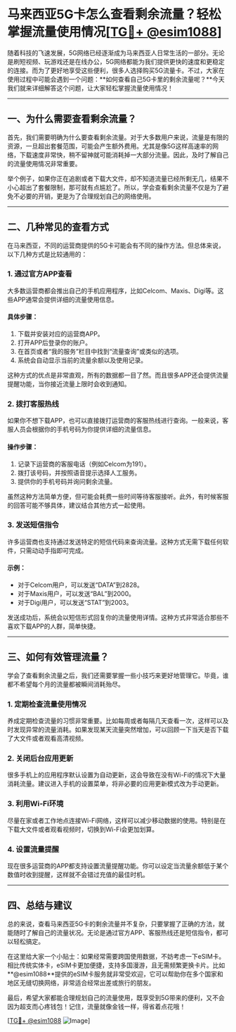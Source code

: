 # 马来西亚5G卡怎么查看剩余流量？轻松掌握流量使用情况[[TG💪+ @esim1088](https://t.me/s/esim1088)]

随着科技的飞速发展，5G网络已经逐渐成为马来西亚人日常生活的一部分。无论是刷短视频、玩游戏还是在线办公，5G网络都能为我们提供更快的速度和更稳定的连接。而为了更好地享受这些便利，很多人选择购买5G流量卡。不过，大家在使用过程中可能会遇到一个问题：**如何查看自己5G卡里的剩余流量呢？**今天我们就来详细解答这个问题，让大家轻松掌握流量使用情况！

---

## 一、为什么需要查看剩余流量？

首先，我们需要明确为什么要查看剩余流量。对于大多数用户来说，流量是有限的资源，一旦超出套餐范围，可能会产生额外费用。尤其是像5G这样高速率的网络，下载速度非常快，稍不留神就可能消耗掉一大部分流量。因此，及时了解自己的流量使用情况非常重要。

举个例子，如果你正在追剧或者下载大文件，却不知道流量已经所剩无几，结果不小心超出了套餐限制，那可就有点尴尬了。所以，学会查看剩余流量不仅是为了避免不必要的开销，更是为了合理规划自己的网络使用。

---

## 二、几种常见的查看方式

在马来西亚，不同的运营商提供的5G卡可能会有不同的操作方法。但总体来说，以下几种方式是比较通用的：

### 1. **通过官方APP查看**

大多数运营商都会推出自己的手机应用程序，比如Celcom、Maxis、Digi等。这些APP通常会提供详细的流量使用信息。

#### 具体步骤：
1. 下载并安装对应的运营商APP。
2. 打开APP后登录你的账户。
3. 在首页或者“我的服务”栏目中找到“流量查询”或类似的选项。
4. 系统会自动显示当前的流量余额以及使用记录。

这种方式的优点是非常直观，所有的数据都一目了然。而且很多APP还会提供流量提醒功能，当你接近流量上限时会收到通知。

### 2. **拨打客服热线**

如果你不想下载APP，也可以直接拨打运营商的客服热线进行查询。一般来说，客服人员会根据你的手机号码为你提供详细的流量信息。

#### 操作步骤：
1. 记录下运营商的客服电话（例如Celcom为191）。
2. 拨打该号码，并按照语音提示选择人工服务。
3. 提供你的手机号码并询问剩余流量。

虽然这种方法简单方便，但可能会耗费一些时间等待客服接听。此外，有时候客服的回答可能不够具体，建议结合其他方式一起使用。

### 3. **发送短信指令**

许多运营商也支持通过发送特定的短信代码来查询流量。这种方式无需下载任何软件，只需动动手指即可完成。

#### 示例：
- 对于Celcom用户，可以发送“DATA”到2828。
- 对于Maxis用户，可以发送“BAL”到2000。
- 对于Digi用户，可以发送“STAT”到2003。

发送成功后，系统会以短信形式回复你的流量使用详情。这种方式非常适合那些不喜欢下载APP的人群，简单快捷。

---

## 三、如何有效管理流量？

学会了查看剩余流量之后，我们还需要掌握一些小技巧来更好地管理它。毕竟，谁都不希望每个月的流量都被瞬间消耗殆尽。

### 1. **定期检查流量使用情况**

养成定期检查流量的习惯非常重要。比如每周或者每隔几天查看一次，这样可以及时发现异常的流量消耗。如果发现某天流量突然增加，可以回顾一下当天是否下载了大文件或者观看高清视频。

### 2. **关闭后台应用更新**

很多手机上的应用程序默认设置为自动更新，这会导致在没有Wi-Fi的情况下大量消耗流量。建议进入手机的设置菜单，将非必要的应用更新模式改为手动更新。

### 3. **利用Wi-Fi环境**

尽量在家或者工作地点连接Wi-Fi网络，这样可以减少移动数据的使用。特别是在下载大文件或者观看视频时，切换到Wi-Fi会更加划算。

### 4. **设置流量提醒**

现在很多运营商的APP都支持设置流量提醒功能。你可以设定当流量余额低于某个数值时收到提醒，这样就不会错过充值的最佳时机。

---

## 四、总结与建议

总的来说，查看马来西亚5G卡的剩余流量并不复杂，只要掌握了正确的方法，就能随时了解自己的流量状况。无论是通过官方APP、客服热线还是短信指令，都可以轻松搞定。

在这里给大家一个小贴士：如果经常需要跨国使用数据，不妨考虑一下eSIM卡。相比传统实体卡，eSIM卡更加便捷，支持多国漫游，且无需频繁更换卡片。比如**@esim1088**提供的eSIM卡服务就非常受欢迎，它可以帮助你在多个国家和地区无缝切换网络，非常适合经常出差或旅行的朋友。

最后，希望大家都能合理规划自己的流量使用，既享受到5G带来的便利，又不会因为超支而心疼钱包！记住，流量就像金钱一样，得省着点花哦！

[[TG💪+ @esim1088](https://t.me/s/esim1088) ![Image](https://i.postimg.cc/4NQfJmqS/Snipaste-2025-05-13-00-14-12.png)]